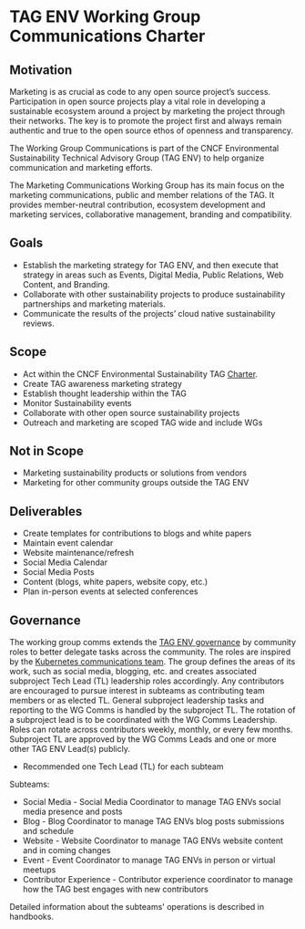 # TAG ENV Working Group Communications Charter

## Motivation

Marketing is as crucial as code to any open source project’s success. Participation in open source projects play a vital role in developing a sustainable ecosystem around a project by marketing the project through their networks. The key is to promote the project first and always remain authentic and true to the open source ethos of openness and transparency.

The Working Group Communications is part of the CNCF Environmental Sustainability Technical Advisory Group (TAG ENV) to help organize communication and marketing efforts.

The Marketing Communications Working Group has its main focus on the marketing communications, public and member relations of the TAG. It provides member-neutral contribution, ecosystem development and marketing services, collaborative management, branding and compatibility.

## Goals

- Establish the marketing strategy for TAG ENV, and then execute that strategy in areas such as Events, Digital Media, Public Relations, Web Content, and Branding.
- Collaborate with other sustainability projects to produce sustainability partnerships and marketing materials.
- Communicate the results of the projects’ cloud native sustainability reviews.

## Scope

- Act within the CNCF Environmental Sustainability TAG [Charter](https://github.com/cncf/tag-env-sustainability/blob/main/charter.md).
- Create TAG awareness marketing strategy
- Establish thought leadership within the TAG
- Monitor Sustainability events
- Collaborate with other open source sustainability projects
- Outreach and marketing are scoped TAG wide and include WGs

## Not in Scope

- Marketing sustainability products or solutions from vendors
- Marketing for other community groups outside the TAG ENV

## Deliverables

- Create templates for contributions to blogs and white papers
- Maintain event calendar
- Website maintenance/refresh
- Social Media Calendar
- Social Media Posts
- Content (blogs, white papers, website copy, etc.)
- Plan in-person events at selected conferences

## Governance
<!-- cSpell:ignore subteam, subteams -->
The working group comms extends the [TAG ENV governance](https://github.com/cncf/tag-env-sustainability/tree/main/governance) by community roles to better delegate tasks across the community. The roles are inspired by the [Kubernetes communications team](https://github.com/kubernetes/community/tree/master/communication/contributor-comms/role-handbooks). The group defines the areas of its work, such as social media, blogging, etc. and creates associated subproject Tech Lead (TL) leadership roles accordingly. Any contributors are encouraged to pursue interest in subteams as contributing team members or as elected TL. General subproject leadership tasks and reporting to the WG Comms is handled by the subproject TL. The rotation of a subproject lead is to be coordinated with the WG Comms Leadership. Roles can rotate across contributors weekly, monthly, or every few months. Subproject TL are approved by the WG Comms Leads and one or more other TAG ENV Lead(s) publicly.

- Recommended one Tech Lead (TL) for each subteam

Subteams:

- Social Media - Social Media Coordinator to manage TAG ENVs social media presence and posts
- Blog - Blog Coordinator to manage TAG ENVs blog posts submissions and schedule
- Website - Website Coordinator to manage TAG ENVs website content and in coming changes
- Event - Event Coordinator to manage TAG ENVs in person or virtual meetups
- Contributor Experience - Contributor experience coordinator to manage how the TAG best engages with new contributors

Detailed information about the subteams' operations is described in handbooks.
